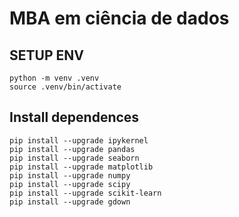 # MBA em ciência de dados

## SETUP ENV
```shell
python -m venv .venv
source .venv/bin/activate
```

## Install dependences
```shell
pip install --upgrade ipykernel
pip install --upgrade pandas
pip install --upgrade seaborn
pip install --upgrade matplotlib
pip install --upgrade numpy
pip install --upgrade scipy
pip install --upgrade scikit-learn
pip install --upgrade gdown
```
